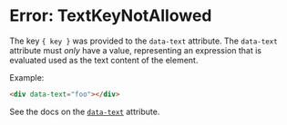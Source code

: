 # Error: TextKeyNotAllowed

The key `{ key }` was provided to the `data-text` attribute. The `data-text` attribute must _only_ have a value, representing an expression that is evaluated used as the text content of the element.

Example:

```html
<div data-text="foo"></div>
```

See the docs on the [`data-text`](/reference/attribute_plugins#data-text) attribute.